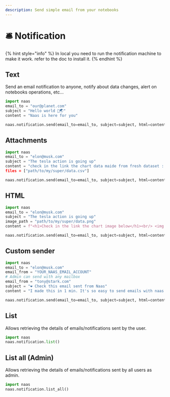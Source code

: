 ```yaml
---
description: Send simple email from your notebooks
---
```


# 🛎 Notification

{% hint style="info" %}
In local you need to run the notification machine to make it work. refer to the doc to install it.
{% endhint %}

## Text

Send an email notification to anyone, notify about data changes, alert on notebooks operations, etc...&#x20;

```python
import naas
email_to = "our@planet.com"
subject = "Hello world 👋🌏"
content = "Naas is here for you"

naas.notification.send(email_to=email_to, subject=subject, html=content)
```

## **Attachments**

```python
import naas
email_to = "elon@musk.com"
subject = "The tesla action is going up"
content = "check in the link the chart data maide from fresh dataset : [LINK]"'
files = ["path/to/my/super/data.csv"]

naas.notification.send(email_to=email_to, subject=subject, html=content, files=files)
```

## HTML &#x20;

```python
import naas
email_to = "elon@musk.com"
subject = "The tesla action is going up"
image_path = "path/to/my/super/data.png"
content = f"<h1>Check in the link the chart image below</h1><br/> <img src="{image_path}"/>"

naas.notification.send(email_to=email_to, subject=subject, html=content)
```

## Custom sender&#x20;

```python
import naas
email_to = "elon@musk.com"
email_from = "YOUR_NAAS_EMAIL_ACCOUNT"
# Admin can send with any mailbox
email_from = "tony@stark.com"
subject = "❤️ Check this email sent from Naas"
content = "I made this in 1 min. It's so easy to send emails with naas.ai"

naas.notification.send(email_to=email_to, subject=subject, html=content, email_from=email_from)
```

## List

Allows retrieving the details of emails/notifications sent by the user.

```python
import naas
naas.notification.list()
```

## List all (Admin)

Allows retrieving the details of emails/notifications sent by all users as admin.

```python
import naas
naas.notification.list_all()
```
